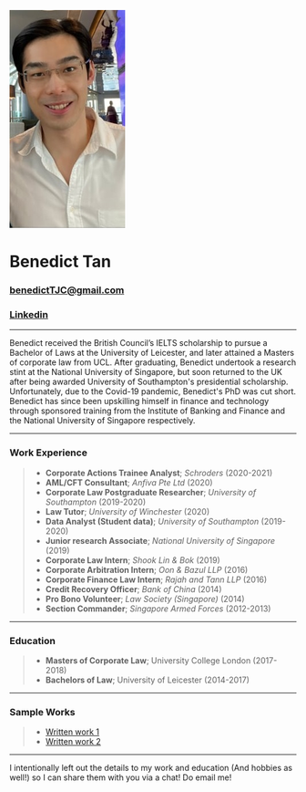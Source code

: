 ![Profile_pic](https://raw.githubusercontent.com/benedicttjc/Resume/gh-pages/Images/206819084_1092948124447480_74458620125560930_n.jpg) 

# Benedict Tan
### benedictTJC@gmail.com
### [Linkedin](https://www.linkedin.com/in/benedicttjc/)
* * *
Benedict received the British Council’s IELTS scholarship to pursue a Bachelor of Laws at the University of Leicester, and later attained a Masters of corporate law from UCL. After graduating, Benedict undertook a research stint at the National University of Singapore, but soon returned to the UK after being awarded University of Southampton's presidential scholarship. Unfortunately, due to the Covid-19 pandemic, Benedict's PhD was cut short. Benedict has since been upskilling himself in finance and technology through sponsored training from the Institute of Banking and Finance and the National University of Singapore respectively.

* * *
### Work Experience
> * **Corporate Actions Trainee Analyst**; _Schroders_ (2020-2021)
> * **AML/CFT Consultant**; _Anfiva Pte Ltd_ (2020)
> * **Corporate Law Postgraduate Researcher**; _University of Southampton_ (2019-2020)
> * **Law Tutor**; _University of Winchester_ (2020)
> * **Data Analyst (Student data)**; _University of Southampton_ (2019-2020)
> * **Junior research Associate**; _National University of Singapore_ (2019)
> * **Corporate Law Intern**; _Shook Lin & Bok_ (2019)
> * **Corporate Arbitration Intern**; _Oon & Bazul LLP_ (2016)
> * **Corporate Finance Law Intern**; _Rajah and Tann LLP_ (2016)
> * **Credit Recovery Officer**; _Bank of China_ (2014)
> * **Pro Bono Volunteer**; _Law Society (Singapore)_ (2014)
> * **Section Commander**; _Singapore Armed Forces_ (2012-2013)

* * *
### Education
> * **Masters of Corporate Law**; University College London (2017-2018)
> * **Bachelors of Law**; University of Leicester (2014-2017)

* * *
### Sample Works
> * [Written work 1](https://github.com/benedicttjc/Resume/blob/8f376da75f0de1134f2fc75eb0996f851002420c/LLM%20-%20AJ%20Essay.pdf)
> * [Written work 2](https://github.com/benedicttjc/Resume/blob/316f88178b374324924c6094d5b3f0108dc5e940/LLM%20-%20Dissertation.pdf)

* * *
I intentionally left out the details to my work and education (And hobbies as well!) so I can share them with you via a chat! Do email me!

